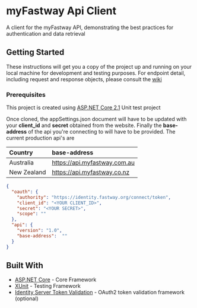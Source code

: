 # myFastway Api Client

A client for the myFastway API, demonstrating the best practices for authentication and data retrieval

## Getting Started

These instructions will get you a copy of the project up and running on your local machine for development and testing purposes.  For endpoint detail, including request and response objects, please consult the [wiki](/mindfulsoftware/myFastway.ApiClient/wiki)

### Prerequisites

This project is created using [ASP.NET Core 2.1](https://docs.microsoft.com/en-us/aspnet/core/?view=aspnetcore-2.1) Unit test project

Once cloned, the appSettings.json document will have to be updated with your **client_id** and **secret** obtained from the website.  Finally the **base-address** of the api you're connecting to will have to be provided.  The current production api's are


Country | base-address
:-------| :-------
Australia | https://api.myfastway.com.au
New Zealand | https://api.myfastway.co.nz


```json
{
  "oauth": {
    "authority": "https://identity.fastway.org/connect/token",
    "client_id": "<YOUR CLIENT_ID>",
    "secret": "<YOUR SECRET>",
    "scope": ""
  },
  "api": {
    "version": "1.0",
    "base-address":  ""
  }
}
```


## Built With

* [ASP.NET Core](https://www.microsoft.com/net/download/thank-you/dotnet-sdk-2.1.302-windows-x64-installer) - Core Framework
* [XUnit](https://xunit.github.io/) - Testing Framework
* [Identity Server Token Validation](https://github.com/IdentityServer/IdentityServer4.AccessTokenValidation) - OAuth2 token validation framework (optional)
